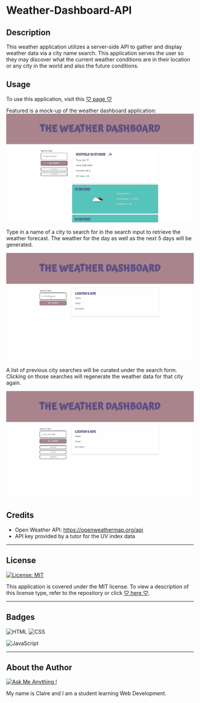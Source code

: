 # Weather-Dashboard-API

## Description
This weather application utilizes a server-side API to gather and display weather data via a city name search. This application serves the user so they may discover what the current weather conditions are in their location or any city in the world and also the future conditions. 


## Usage

To use this application, visit this [♡ page ♡](https://cmariego97.github.io/Weather-Dashboard-API/)

Featured is a mock-up of the weather dashboard application:
![weather dashboard mock-up](./assets/images/weater-dashboard-mockup.jpg)

Type in a name of a city to search for in the search input to retrieve the weather forecast.
The weather for the day as well as the next 5 days will be generated.

![search a city](./assets/images/city-search-weather.gif)

A list of previous city searches will be curated under the search form. Clicking on those searches will regenerate the weather data for that city again.

![search history](./assets/images/city-hx-search.gif)

## Credits

- Open Weather API: https://openweathermap.org/api
- API key provided by a tutor for the UV index data

- - -

## License

[![License: MIT](https://img.shields.io/badge/License-MIT-yellow.svg)](https://opensource.org/licenses/MIT)

This application is covered under the MIT license.
To view a description of this license type, refer to the repository or click [♡ here ♡](https://opensource.org/licenses/MIT).

- - -

## Badges
![HTML](https://img.shields.io/badge/HTML-239120?style=for-the-badge&logo=html5&logoColor=white)
![CSS](https://img.shields.io/badge/CSS-239120?&style=for-the-badge&logo=css3&logoColor=white)

![JavaScript](https://img.shields.io/badge/javascript-%23323330.svg?style=for-the-badge&logo=javascript&logoColor=%23F7DF1E)

- - -
## About the Author

[![Ask Me Anything !](https://img.shields.io/badge/Ask%20me-anything-1abc9c.svg)](https://GitHub.com/Naereen/ama)

My name is Claire and I am a student learning Web Development.
